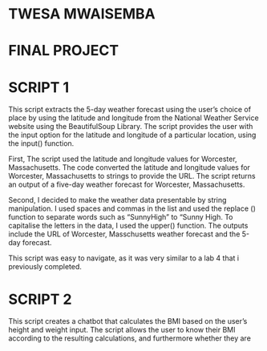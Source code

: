 # TWESA MWAISEMBA 
# FINAL PROJECT

# SCRIPT 1
This script extracts the 5-day weather forecast using the user’s choice of place by using the  latitude and longitude  from the National Weather Service website using the BeautifulSoup Library. The script provides the user with the input option for the latitude and longitude of a particular location, using the input() function.

First, The script used the latitude and longitude values for Worcester, Massachusetts. The code converted the latitude and longitude values for Worcester, Massachusetts to strings to provide the URL. The script returns an output of a five-day weather forecast for Worcester, Massachusetts. 

Second, I decided to make the weather data presentable by string manipulation. I used spaces and commas in the list and used the replace () function to separate words such as “SunnyHigh” to “Sunny High. To capitalise the letters in the data, I used the upper() function. The outputs include the URL of Worcester, Masschusetts weather forecast and the 5-day forecast. 

This script was easy to navigate, as it was very similar to a lab 4 that i previously completed.

# SCRIPT 2

This script creates a chatbot that calculates the BMI based on the user’s height and weight input. The script allows the user to  know their BMI according to the resulting calculations, and furthermore whether they are underweight, healthy,overweightand obese. 

For this script, I created a simple chatbot based on decision trees that look for specific keywords using both input() function to capture input from the user and if, elif, else statements to respond to the user by taking the input numbers and returning them into string values after calculation.

The first part of the script uses the input() function to communicate with the user and get inputs for the BMI calculation.

First, As this is a chatbot, I included an introductory and greeting component to script. The chatbot asks the user for their name and responds with a greeting and letting the user know they are about to check their BMI.

Second, the chatbot provides input boxes that lets the user respond with their height, followed by weight that they want to calculate for the BMI. 

Third, I included a function in the script that calculates the BMI based on the user’s measurement input while also rounding up the result > BMI = round(weight / (height/100)**2)

Fourth, a print statement that tells the user their BMI. It bases this on the result of the calculation entered by the user in the above three steps.

Last, The second part of the script comes to play using the if,elif and else statements to return a statement based on the BMI results. I added four BMI categories to underweight, healthy, overweight and obese. The if statement checks to see whether the variable value for BMI meets the condition set and if they do the return statements according to the categories.

The output result is the numeric result of the calculation in the output unit selected by the user and the health category statement. However, if the input entered by the user does not fit the category; for example, if the user inputs a word or letter which is impossible to calculate the BMI, the program will report missing data, try again.

The script ran as I expected, though I would have liked to have tried including more health indicators for a more complex chatbot and possibly have the age component relate to the BMI return result itself. I had difficulties in using the operators. I wanted to include a range function for my BMI values and the boolean operators but encountered errors regarding ‘int’ and ‘string’ system errors while this would be easy to resolve, I found I can just use the boolean operators for a cleaner look on the code.
